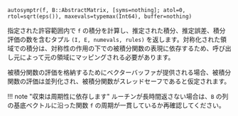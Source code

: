 ```
autosymptr(f, B::AbstractMatrix, [syms=nothing]; atol=0, rtol=sqrt(eps()), maxevals=typemax(Int64), buffer=nothing)
```

指定された許容範囲内で `f` の積分を計算し、推定された積分、推定誤差、積分評価の数を含むタプル `(I, E, numevals, rules)` を返します。対称化された領域での積分は、対称性の作用の下での被積分関数の表現に依存するため、呼び出し元によって元の領域にマッピングされる必要があります。

被積分関数の評価を格納するためにベクターバッファが提供される場合、被積分関数の評価は並列化され、被積分関数がスレッドセーフであると仮定されます。

!!! note "収束は周期性に依存します"
    ルーチンが長時間返さない場合は、`B` の列の基底ベクトルに沿った関数 `f` の周期が一貫しているか再確認してください。

